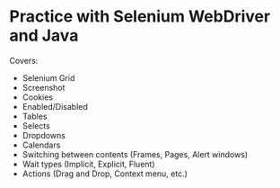 # Practice with Selenium WebDriver and Java

Covers:

* Selenium Grid
* Screenshot
* Cookies
* Enabled/Disabled
* Tables
* Selects
* Dropdowns
* Calendars
* Switching between contents (Frames, Pages, Alert windows)
* Wait types (Implicit, Explicit, Fluent)
* Actions (Drag and Drop, Context menu, etc.)
